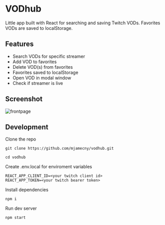 # VODhub

Little app built with React for searching and saving Twitch VODs. Favorites VODs are saved to localStorage.

## Features

- Search VODs for specific streamer
- Add VOD to favorites
- Delete VOD(s) from favorites
- Favorites saved to localStorage
- Open VOD in modal window
- Check if streamer is live

## Screenshot

![frontpage](https://i.imgur.com/ZUKkY3C.png)

## Development

Clone the repo

`git clone https://github.com/mjamecny/vodhub.git`

`cd vodhub`

Create .env.local for enviroment variables

```
REACT_APP_CLIENT_ID=<your twitch client id>
REACT_APP_TOKEN=<your twitch bearer token>
```

Install dependencies

`npm i`

Run dev server

`npm start `
